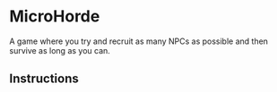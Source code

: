 # MicroHorde
A game where you try and recruit as many NPCs as possible and then survive as long as you can.

## Instructions

